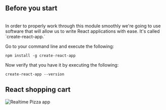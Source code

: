 ## Before you start 
<br/>
In order to properly work through this module smoothly we're going to use software that will allow us to write React applications with ease. It's called `create-react-app.`

Go to your command line and execute the following:

`npm install -g create-react-app`

Now verify that you have it by executing the following:

`create-react-app --version`
## React shopping cart 

![Realtime Pizza app](https://github.com/codersgyan/react-shopping-cart/blob/main/Screenshot%202021-06-06%20at%2013.07.18.png)
